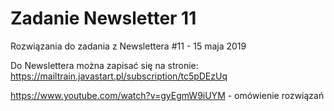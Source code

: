 # Zadanie Newsletter 11

Rozwiązania do zadania z Newslettera #11 - 15 maja 2019

Do Newslettera można zapisać się na stronie: https://mailtrain.javastart.pl/subscription/tc5pDEzUq

https://www.youtube.com/watch?v=gyEgmW9iUYM - omówienie rozwiązań 

